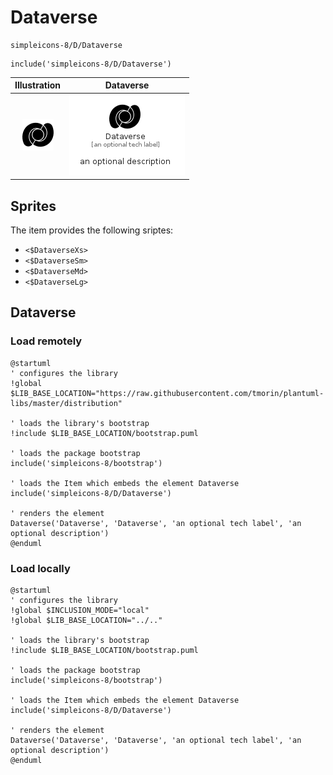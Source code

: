 # Dataverse


```text
simpleicons-8/D/Dataverse
```

```text
include('simpleicons-8/D/Dataverse')
```



| Illustration | Dataverse |
| :---: | :---: |
| ![illustration for Illustration](../../simpleicons-8/D/Dataverse.png) | ![illustration for Dataverse](../../simpleicons-8/D/Dataverse.Local.png) |



## Sprites
The item provides the following sriptes:

- `<$DataverseXs>`
- `<$DataverseSm>`
- `<$DataverseMd>`
- `<$DataverseLg>`





## Dataverse

### Load remotely
```plantuml
@startuml
' configures the library
!global $LIB_BASE_LOCATION="https://raw.githubusercontent.com/tmorin/plantuml-libs/master/distribution"

' loads the library's bootstrap
!include $LIB_BASE_LOCATION/bootstrap.puml

' loads the package bootstrap
include('simpleicons-8/bootstrap')

' loads the Item which embeds the element Dataverse
include('simpleicons-8/D/Dataverse')

' renders the element
Dataverse('Dataverse', 'Dataverse', 'an optional tech label', 'an optional description')
@enduml
```

### Load locally
```plantuml
@startuml
' configures the library
!global $INCLUSION_MODE="local"
!global $LIB_BASE_LOCATION="../.."

' loads the library's bootstrap
!include $LIB_BASE_LOCATION/bootstrap.puml

' loads the package bootstrap
include('simpleicons-8/bootstrap')

' loads the Item which embeds the element Dataverse
include('simpleicons-8/D/Dataverse')

' renders the element
Dataverse('Dataverse', 'Dataverse', 'an optional tech label', 'an optional description')
@enduml
```


